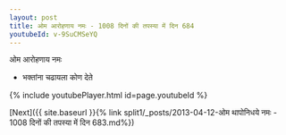 ```yaml
---
layout: post
title: ओम आरोहणाय नमः - 1008 दिनों की तपस्या में दिन 684
youtubeId: v-9SuCMSeYQ
---
```

 
 
 ओम आरोहणाय नमः  
 
 -  भक्तांना चढायला कोण देते 
 
  
 
  
 
 
 
 
 
 


{% include youtubePlayer.html id=page.youtubeId %}
 
[Next]({{ site.baseurl }}{% link  split1/_posts/2013-04-12-ओम थापोनिधये नमः - 1008 दिनों की तपस्या में दिन 683.md%})
 

